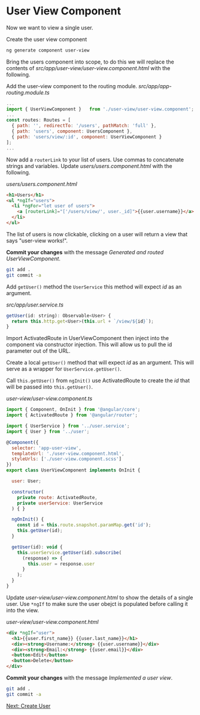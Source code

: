 # User View Component

Now we want to view a single user.

Create the user view component
```sh
ng generate component user-view
```

Bring the users component into scope, to do this we will replace the contents of *src/app/user-view/user-view.component.html* with the following.

Add the user-view component to the routing module.
*src/app/app-routing.module.ts*
```js
...
import { UserViewComponent }   from './user-view/user-view.component';
...
const routes: Routes = [
  { path: '', redirectTo: '/users', pathMatch: 'full' },
  { path: 'users', component: UsersComponent },
  { path: 'users/view/:id', component: UserViewComponent }
];
...
```

Now add a ```routerLink``` to your list of users. Use commas to concatenate strings and variables. Update *users/users.component.html* with the following.

*users/users.component.html*
```html
<h1>Users</h1>
<ul *ngIf="users">
  <li *ngFor="let user of users">
    <a [routerLink]="['/users/view/', user._id]">{{user.username}}</a>
  </li>
</ul>
```

The list of users is now clickable, clicking on a user will return a view that says "user-view works!".

**Commit your changes** with the message *Generated and routed UserViewComponent*.

```sh
git add .
git commit -a
```

Add ```getUser()``` method the ```UserService``` this method will expect _id_ as an argument.

*src/app/user.service.ts*
```js
getUser(id: string): Observable<User> {
  return this.http.get<User>(this.url + `/view/${id}`);
}
```

Import ActivatedRoute in UserViewComponent then inject into the component via constructor injection. This will allow us to pull the id parameter out of the URL.

Create a local ```getUser()``` method that will expect _id_ as an argument. This will serve as a wrapper for ```UserService.getUser()```.

Call ```this.getUser()``` from ```ngInit()``` use ActivatedRoute to create the _id_ that will be passed into ```this.getUser()```.

*user-view/user-view.component.ts*
```js
import { Component, OnInit } from '@angular/core';
import { ActivatedRoute } from '@angular/router';

import { UserService } from '../user.service';
import { User } from '../user';

@Component({
  selector: 'app-user-view',
  templateUrl: './user-view.component.html',
  styleUrls: ['./user-view.component.scss']
})
export class UserViewComponent implements OnInit {

  user: User;

  constructor(
    private route: ActivatedRoute,
    private userService: UserService
  ) { }

  ngOnInit() {
    const id = this.route.snapshot.paramMap.get('id');
    this.getUser(id);
  }

  getUser(id): void {
    this.userService.getUser(id).subscribe(
      (response) => {
        this.user = response.user
      }
    );
  }
}
```

Update *user-view/user-view.component.html* to show the details of a single user. Use ```*ngIf``` to make sure the user obejct is populated before calling it into the view.

*user-view/user-view.component.html*
```html
<div *ngIf="user">
  <h1>{{user.first_name}} {{user.last_name}}</h1>
  <div><strong>Username:</strong> {{user.username}}</div>
  <div><strong>Email:</strong> {{user.email}}</div>
  <button>Edit</button>
  <button>Delete</button>
</div>
```

**Commit your changes** with the message *Implemented a user view*.

```sh
git add .
git commit -a
```
[Next: Create User](06-UserCreateComponent.md)

